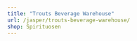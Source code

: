 ```yaml
---
title: "Trouts Beverage Warehouse"
url: /jasper/trouts-beverage-warehouse/
shop: Spirituosen
---
```

